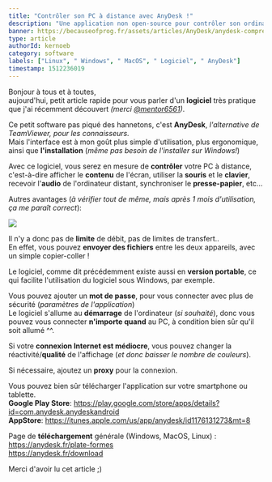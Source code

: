 ```yaml
---
title: "Contrôler son PC à distance avec AnyDesk !"
description: "Une application non open-source pour contrôler son ordinateur à distance facilement et rapidement !"
banner: https://becauseofprog.fr/assets/articles/AnyDesk/anydesk-compressor.png
type: article
authorId: kernoeb
category: software
labels: ["Linux", " Windows", " MacOS", " Logiciel", " AnyDesk"]
timestamp: 1512236019
---
```


Bonjour à tous et à toutes,  
 aujourd'hui, petit article rapide pour vous parler d'un **logiciel** très pratique que j'ai récemment découvert *(merci [@mentor6561](https://becauseofprog.fr/members/?view=15))*.

 Ce petit software pas piqué des hannetons, c'est **AnyDesk**, *l'alternative de TeamViewer, pour les connaisseurs.*  
 Mais l'interface est à mon goût plus simple d'utilisation, plus ergonomique, ainsi que **l'installation** (*même pas besoin de l'installer sur Windows!*)

 Avec ce logiciel, vous serez en mesure de **contrôler** votre PC à distance, c'est-à-dire afficher le **contenu** de l'écran, utiliser la **souris** et le **clavier**, recevoir l'**audio** de l'ordinateur distant, synchroniser le **presse-papier**, etc...

 Autres avantages (*à vérifier tout de même, mais après 1 mois d'utilisation, ça me paraît correct*):

 ![](https://becauseofprog.fr/assets/articles/AnyDesk/avantages-compressor.png)

 Il n'y a donc pas de **limite** de débit, pas de limites de transfert..  
 En effet, vous pouvez **envoyer des fichiers** entre les deux appareils, avec un simple copier-coller ! 

 Le logiciel, comme dit précédemment existe aussi en **version portable**, ce qui facilite l'utilisation du logiciel sous Windows, par exemple.

 Vous pouvez ajouter un **mot de passe**, pour vous connecter avec plus de sécurité (*paramètres de l'application*)  
 Le logiciel s'allume au **démarrage** de l'ordinateur (*si souhaité*), donc vous pouvez vous connecter **n'importe quand** au PC, à condition bien sûr qu'il soit allumé ^^.

 Si votre **connexion Internet est médiocre**, vous pouvez changer la réactivité/**qualité** de l'affichage (*et donc baisser le nombre de couleurs*).

  

 Si nécessaire, ajoutez un **proxy** pour la connexion.

 Vous pouvez bien sûr télécharger l'application sur votre smartphone ou tablette.  
 **Google Play Store**: <https://play.google.com/store/apps/details?id=com.anydesk.anydeskandroid>  
 **AppStore**: <https://itunes.apple.com/us/app/anydesk/id1176131273&mt=8>

 Page de **téléchargement** générale (Windows, MacOS, Linux) :  
 <https://anydesk.fr/plate-formes>  
 <https://anydesk.fr/download>

 Merci d'avoir lu cet article ;)